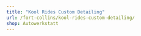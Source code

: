 ```yaml
---
title: "Kool Rides Custom Detailing"
url: /fort-collins/kool-rides-custom-detailing/
shop: Autowerkstatt
---
```

